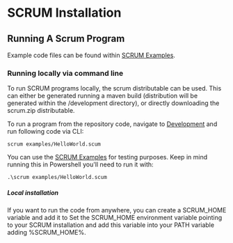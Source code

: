 # SCRUM Installation

## Running A Scrum Program
Example code files can be found within [SCRUM Examples](development/examples).

### Running locally via command line
To run SCRUM programs locally, the scrum distributable can be used.
This can either be generated running a maven build (distribution will be generated within the /development directory), or directly downloading the scrum.zip distributable.

To run a program from the repository code, navigate to [Development](development) and run following code via CLI:
```
scrum examples/HelloWorld.scum
```
You can use the [SCRUM Examples](development/examples) for testing purposes.
Keep in mind running this in Powershell you'll need to run it with:
```
.\scrum examples/HelloWorld.scum
```

##### Local installation
If you want to run the code from anywhere, you can create a SCRUM_HOME variable and add it to
Set the SCRUM_HOME environment variable pointing to your SCRUM installation and add this variable into your PATH variable adding %SCRUM_HOME%.
